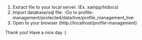 1. Extract file to your local server. (Ex. xampp/htdocs)
2. Import database/sql file:
   -Go to profile-management/protected/data/live/profile_management_live
3. Open to your browser (http://localhost/profile-management)

Thank you! Have a nice day :)